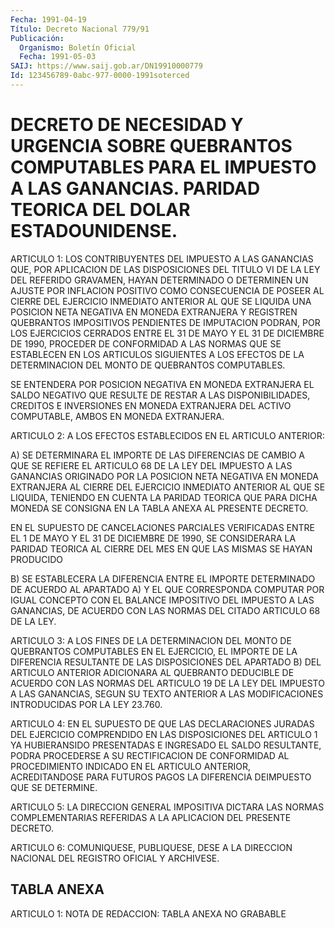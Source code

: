 ```yaml
---
Fecha: 1991-04-19
Título: Decreto Nacional 779/91
Publicación:
  Organismo: Boletín Oficial
  Fecha: 1991-05-03
SAIJ: https://www.saij.gob.ar/DN19910000779
Id: 123456789-0abc-977-0000-1991soterced
---
```

# DECRETO DE NECESIDAD Y URGENCIA SOBRE QUEBRANTOS COMPUTABLES PARA EL IMPUESTO A LAS GANANCIAS. PARIDAD TEORICA DEL DOLAR ESTADOUNIDENSE.

<a id="1"></a>
ARTICULO  1:  LOS  CONTRIBUYENTES DEL IMPUESTO A LAS GANANCIAS QUE, POR APLICACION DE LAS  DISPOSICIONES  DEL  TITULO VI DE LA LEY DEL  REFERIDO  GRAVAMEN, HAYAN DETERMINADO O DETERMINEN  UN  AJUSTE POR INFLACION POSITIVO  COMO  CONSECUENCIA  DE POSEER AL CIERRE DEL EJERCICIO INMEDIATO ANTERIOR AL QUE SE LIQUIDA  UNA  POSICION  NETA NEGATIVA  EN  MONEDA  EXTRANJERA Y REGISTREN QUEBRANTOS IMPOSITIVOS PENDIENTES DE IMPUTACION  PODRAN, POR LOS EJERCICIOS CERRADOS ENTRE EL 31 DE MAYO Y EL 31 DE DICIEMBRE DE 1990, PROCEDER DE CONFORMIDAD  A  LAS  NORMAS QUE  SE  ESTABLECEN  EN  LOS  ARTICULOS SIGUIENTES  A  LOS  EFECTOS   DE  LA  DETERMINACION  DEL  MONTO  DE QUEBRANTOS COMPUTABLES.

SE ENTENDERA POR POSICION NEGATIVA  EN MONEDA EXTRANJERA EL SALDO NEGATIVO QUE RESULTE DE RESTAR A LAS DISPONIBILIDADES,  CREDITOS  E INVERSIONES  EN  MONEDA  EXTRANJERA DEL ACTIVO COMPUTABLE, AMBOS EN MONEDA EXTRANJERA.

<a id="2"></a>
ARTICULO 2: A LOS EFECTOS ESTABLECIDOS EN EL ARTICULO ANTERIOR:

A) SE  DETERMINARA EL IMPORTE DE LAS DIFERENCIAS DE CAMBIO A QUE SE REFIERE  EL  ARTICULO  68  DE  LA  LEY DEL IMPUESTO A LAS GANANCIAS ORIGINADO POR LA POSICION NETA NEGATIVA  EN  MONEDA  EXTRANJERA  AL CIERRE   DEL  EJERCICIO  INMEDIATO  ANTERIOR  AL  QUE  SE  LIQUIDA, TENIENDO  EN  CUENTA  LA  PARIDAD  TEORICA QUE PARA DICHA MONEDA SE CONSIGNA EN LA TABLA ANEXA AL PRESENTE DECRETO.

EN EL SUPUESTO DE CANCELACIONES PARCIALES  VERIFICADAS  ENTRE  EL 1 DE  MAYO Y EL 31 DE DICIEMBRE DE 1990, SE CONSIDERARA LA PARIDAD TEORICA  AL  CIERRE  DEL  MES  EN QUE LAS MISMAS SE HAYAN PRODUCIDO

B) SE ESTABLECERA LA DIFERENCIA  ENTRE  EL  IMPORTE DETERMINADO DE ACUERDO  AL  APARTADO  A) Y EL QUE CORRESPONDA COMPUTAR  POR  IGUAL CONCEPTO CON EL BALANCE  IMPOSITIVO  DEL  IMPUESTO A LAS GANANCIAS, DE  ACUERDO  CON  LAS  NORMAS DEL CITADO ARTICULO  68  DE  LA  LEY.

<a id="3"></a>
ARTICULO  3:  A  LOS  FINES  DE  LA DETERMINACION DEL MONTO DE QUEBRANTOS  COMPUTABLES  EN  EL  EJERCICIO,    EL   IMPORTE  DE  LA DIFERENCIA  RESULTANTE  DE  LAS DISPOSICIONES DEL APARTADO  B)  DEL ARTICULO ANTERIOR ADICIONARA  AL QUEBRANTO DEDUCIBLE DE ACUERDO CON LAS NORMAS DEL ARTICULO 19 DE LA  LEY DEL IMPUESTO A LAS GANANCIAS, SEGUN SU TEXTO ANTERIOR A LAS MODIFICACIONES  INTRODUCIDAS  POR  LA LEY 23.760.

<a id="4"></a>
ARTICULO 4: EN EL SUPUESTO DE QUE LAS DECLARACIONES JURADAS DEL EJERCICIO  COMPRENDIDO  EN  LAS  DISPOSICIONES  DEL  ARTICULO  1 YA HUBIERANSIDO  PRESENTADAS  E  INGRESADO  EL SALDO RESULTANTE, PODRA PROCEDERSE  A  SU  RECTIFICACION  DE CONFORMIDAD  AL  PROCEDIMIENTO INDICADO EN EL ARTICULO ANTERIOR, ACREDITANDOSE  PARA FUTUROS PAGOS LA DIFERENCIA DEIMPUESTO QUE SE DETERMINE.

<a id="5"></a>
ARTICULO 5: LA DIRECCION GENERAL IMPOSITIVA DICTARA LAS NORMAS COMPLEMENTARIAS  REFERIDAS  A  LA  APLICACION DEL PRESENTE DECRETO.

<a id="6"></a>
ARTICULO 6: COMUNIQUESE,  PUBLIQUESE,  DESE  A  LA  DIRECCION NACIONAL DEL REGISTRO OFICIAL Y ARCHIVESE.

## TABLA ANEXA

<a id="1"></a>
ARTICULO 1: NOTA DE REDACCION: TABLA ANEXA NO GRABABLE